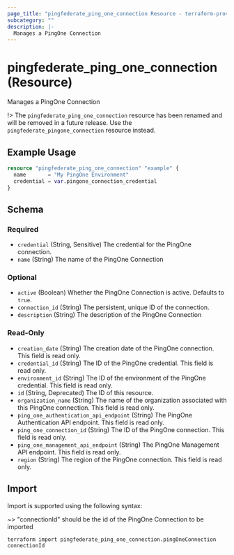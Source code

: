 ```yaml
---
page_title: "pingfederate_ping_one_connection Resource - terraform-provider-pingfederate"
subcategory: ""
description: |-
  Manages a PingOne Connection
---
```


# pingfederate_ping_one_connection (Resource)

Manages a PingOne Connection

!> The `pingfederate_ping_one_connection` resource has been renamed and will be removed in a future release. Use the `pingfederate_pingone_connection` resource instead.

## Example Usage

```terraform
resource "pingfederate_ping_one_connection" "example" {
  name       = "My PingOne Environment"
  credential = var.pingone_connection_credential
}
```

<!-- schema generated by tfplugindocs -->
## Schema

### Required

- `credential` (String, Sensitive) The credential for the PingOne connection.
- `name` (String) The name of the PingOne Connection

### Optional

- `active` (Boolean) Whether the PingOne Connection is active. Defaults to `true`.
- `connection_id` (String) The persistent, unique ID of the connection.
- `description` (String) The description of the PingOne Connection

### Read-Only

- `creation_date` (String) The creation date of the PingOne connection. This field is read only.
- `credential_id` (String) The ID of the PingOne credential. This field is read only.
- `environment_id` (String) The ID of the environment of the PingOne credential. This field is read only.
- `id` (String, Deprecated) The ID of this resource.
- `organization_name` (String) The name of the organization associated with this PingOne connection. This field is read only.
- `ping_one_authentication_api_endpoint` (String) The PingOne Authentication API endpoint. This field is read only.
- `ping_one_connection_id` (String) The ID of the PingOne connection. This field is read only.
- `ping_one_management_api_endpoint` (String) The PingOne Management API endpoint. This field is read only.
- `region` (String) The region of the PingOne connection. This field is read only.

## Import

Import is supported using the following syntax:

~> "connectionId" should be the id of the PingOne Connection to be imported

```shell
terraform import pingfederate_ping_one_connection.pingOneConnection connectionId
```